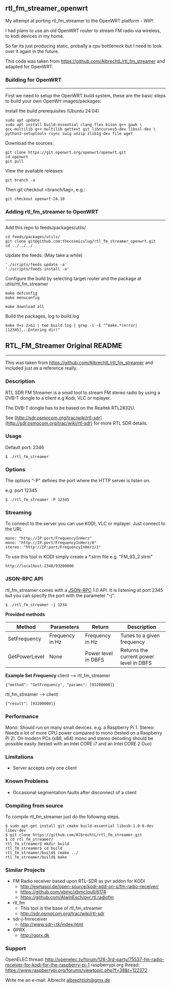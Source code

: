 ## rtl_fm_streamer_openwrt


My attempt at porting rtl_fm_streamer to the OpenWRT platform - WIP!

I had plans to use an old OpenWRT router to stream FM radio via wireless, to kodi devices in my home.

So far its just producing static, probally a cpu bottleneck but I need to look over it again in the future.

This code was taken from https://github.com/AlbrechtL/rtl_fm_streamer and adapted for OpenWRT.


### Building for OpenWRT
---------------------------
First we need to setup the OpenWRT build system, these are the basic steps to build your own OpenWrt images/packages:

Install the build prerequisites (Ubuntu 24.04)

    sudo apt update
    sudo apt install build-essential clang flex bison g++ gawk \
    gcc-multilib g++-multilib gettext git libncurses5-dev libssl-dev \
    python3-setuptools rsync swig unzip zlib1g-dev file wget

Download the sources:

    git clone https://git.openwrt.org/openwrt/openwrt.git
    cd openwrt
    git pull

View the available releases:

    git branch -a

Then git checkout <branch/tag>, e.g.:

    git checkout openwrt-24.10


### Adding rtl_fm_streamer to OpenWRT
-------------------------------------

Add this repo to feeds/packages/utils/

    cd feeds/packages/utils/
    git clone git@github.com:thecosmicslug/rtl_fm_streamer_openwrt.git
    cd ../../../

Update the feeds: (May take a while)

    './scripts/feeds update -a'
    './scripts/feeds install -a'
    
Configure the build by selecting target router and the package at utils/rtl_fm_streamer

    make defconfig
    make menuconfig

    make download all

Build the packages, log to build.log

    make V=s 2>&1 | tee build.log | grep -i -E "^make.*(error|[12345]...Entering dir)"


## RTL_FM_Streamer Original README
-------------------------------------

This was taken from https://github.com/AlbrechtL/rtl_fm_streamer and included just as a reference really.

### Description
RTL SDR FM Streamer is a small tool to stream FM stereo radio by using a DVB-T dongle to a client e.g Kodi, VLC or mplayer.

The DVB-T dongle has to be based on the Realtek RTL2832U.

See [http://sdr.osmocom.org/trac/wiki/rtl-sdr](http://sdr.osmocom.org/trac/wiki/rtl-sdr) for more RTL SDR details.

### Usage
Default port: 2346

    $ ./rtl_fm_streamer

### Options
The options "-P" defines the port where the HTTP server is listen on.

e.g. port 12345

    $ ./rtl_fm_streamer -P 12345

### Streaming
To connect to the server you can use KODI, VLC or mplayer. Just connect to the URL

    mono: "http://IP:port/FrequencyInHerz"
    mono: "http://IP:port/FrequencyInHerz/0"
    stereo: "http://IP:port/FrequencyInHerz/1"

To use this tool in KODI simply create a *.strm file e.g. "FM\_93_2.strm"
 
    http://localhost:2346/93200000

### JSON-RPC API
rtl_fm_streamer comes with a [JSON-RPC](https://en.wikipedia.org/wiki/JSON-RPC) 1.0 API. It is listening at port 2345 but you can specify the port with the parameter "-j".

    $ ./rtl_fm_streamer -j 1234
    
**Provided methods**

Method | Parameters | Return | Description
------ | ---------- | ------ | -----------
SetFrequency | Frequency in Hz | Frequency in Hz | Tunes to a given frequency
GetPowerLevel | None  |  Power level in DBFS | Returns the current power level in DBFS

**Example Set Frequency**
client  --> rtl_fm_streamer

    {"method": "SetFrequency", "params": [93200000]}
    
rtl_fm_streamer  --> client
     
    {"result": [93200000]}

### Performance
Mono: Should run on many small devices. e.g. a Raspberry Pi 1.
Stereo: Needs a lot of more CPU power compared to mono (tested on a Raspberry Pi 2).
On modern PCs (x86, x64) mono and stereo decoding should be possible easily (tested with an Intel CORE i7 and an Intel CORE 2 Duo)

### Limitations
- Server accepts only one client

### Known Problems
- Occasional segmentation faults after disconnect of a client

### Compiling from source
To compile rtl_fm_streamer just do the following steps.

    $ sudo apt-get install git cmake build-essential libusb-1.0-0-dev libev-dev
    $ git clone https://github.com/AlbrechtL/rtl_fm_streamer.git
    $ cd rtl_fm_streamer/
    rtl_fm_streamer$ mkdir build
    rtl_fm_streamer$ cd build
    rtl_fm_streamer/build$ cmake ../
    rtl_fm_streamer/build$ make

### Similar Projects
- FM Radio receiver based upon RTL-SDR as pvr addon for KODI
  - http://esmasol.de/open-source/kodi-add-on-s/fm-radio-receiver/
  - https://github.com/xbmc/xbmc/pull/6174
  - https://github.com/AlwinEsch/pvr.rtl.radiofm
- rtl_fm
  - This tool is the base of rtl_fm_streamer
  - http://sdr.osmocom.org/trac/wiki/rtl-sdr
- sdr-j-fmreceiver
  - http://www.sdr-j.tk/index.html
- GPRX
  - http://gqrx.dk

### Support
OpenELEC thread: http://openelec.tv/forum/126-3rd-party/75537-fm-radio-receiver-for-kodi-for-the-raspberry-pi-1
raspberrypi.org thread: https://www.raspberrypi.org/forums/viewtopic.php?f=38&t=122372

Write me an e-mail: Albrecht <albrechtloh@gmx.de>

